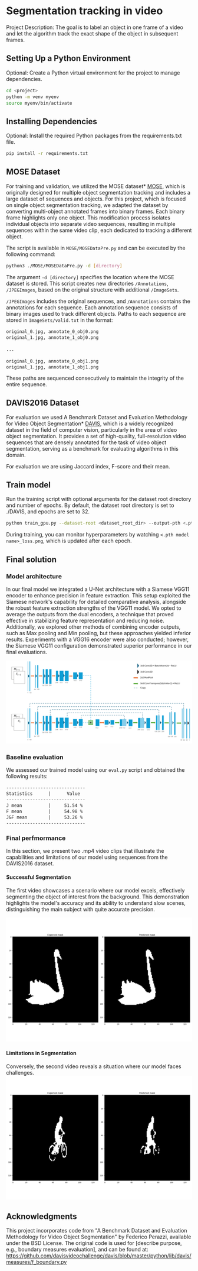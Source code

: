 # Segmentation tracking in video

Project Description: The goal is to label an object in one frame of a video and let the algorithm track the exact shape of the object in subsequent frames.

## Setting Up a Python Environment

Optional: Create a Python virtual environment for the project to manage dependencies.

```bash
cd <project>
python -m venv myenv
source myenv/bin/activate
```

## Installing Dependencies

Optional: Install the required Python packages from the requirements.txt file.

```bash
pip install -r requirements.txt
```

## MOSE Dataset
For training and validation, we utilized the MOSE dataset\* [MOSE](https://github.com/henghuiding/MOSE-api), which is originally designed for multiple object segmentation tracking and includes a large dataset of sequences and objects. For this project, which is focused on single object segmentation tracking, we adapted the dataset by converting multi-object annotated frames into binary frames. Each binary frame highlights only one object. This modification process isolates individual objects into separate video sequences, resulting in multiple sequences within the same video clip, each dedicated to tracking a different object.

The script is available in `MOSE/MOSEDataPre.py` and can be executed by the following command:

```bash
python3 ./MOSE/MOSEDataPre.py -d [directory]
```

The argument `-d [directory]` specifies the location where the MOSE dataset is stored. This script creates new directories `/Annotations`, `/JPEGImages`, based on the original structure with additional `/ImageSets`.

`/JPEGImages` includes the original sequences, and `/Annotations` contains the annotations for each sequence. Each annotation sequence consists of binary images used to track different objects. Paths to each sequence are stored in `ImageSets/valid.txt` in the format:
```
original_0.jpg, annotate_0_obj0.png
original_1.jpg, annotate_1_obj0.png

... 

original_0.jpg, annotate_0_obj1.png
original_1.jpg, annotate_1_obj1.png
```

These paths are sequenced consecutively to maintain the integrity of the entire sequence.


## DAVIS2016 Dataset

For evaluation we used A Benchmark Dataset and Evaluation Methodology for Video Object Segmentation\* [DAVIS](https://davischallenge.org/index.html), which is a widely recognized dataset in the field of computer vision, particularly in the area of video object segmentation. It provides a set of high-quality, full-resolution video sequences that are densely annotated for the task of video object segmentation, serving as a benchmark for evaluating algorithms in this domain.

For evaluation we are using Jaccard index, F-score and their mean.

## Train model

Run the training script with optional arguments for the dataset root directory and number of epochs. By default, the dataset root directory is set to ./DAVIS, and epochs are set to 32.

```bash
python train_gpu.py --dataset-root <dataset_root_dir> --output-pth <.pth model name> --epochs <epochs> [--resume <.pth model file>] --lr <lr> --w_decay <weight_decay>
```

During training, you can monitor hyperparameters by watching `<.pth model name>_loss.png`, which is updated after each epoch.

## Final solution

### Model architecture

In our final model we integrated a U-Net architecture with a Siamese VGG11 encoder to enhance precision in feature extraction. This setup exploited the Siamese network's capability for detailed comparative analysis, alongside the robust feature extraction strengths of the VGG11 model. We opted to average the outputs from the dual encoders, a technique that proved effective in stabilizing feature representation and reducing noise. Additionally, we explored other methods of combining encoder outputs, such as Max pooling and Min pooling, but these approaches yielded inferior results. Experiments with a VGG16 encoder were also conducted; however, the Siamese VGG11 configuration demonstrated superior performance in our final evaluations.

![Custom Unet](media/final-model.png "Our final model architecture")

### Baseline evaluation

We assessed our trained model using our `eval.py` script and obtained the following results:

```
------------------------------
Statistics      |      Value
------------------------------
J mean          |     51.54 %
F mean          |     54.98 %
J&F mean        |     53.26 %
------------------------------
```

### Final perfmormance

In this section, we present two .mp4 video clips that illustrate the capabilities and limitations of our model using sequences from the DAVIS2016 dataset.

#### Successful Segmentation

The first video showcases a scenario where our model excels, effectively segmenting the object of interest from the background. This demonstration highlights the model's accuracy and its ability to understand slow scenes, distinguishing the main subject with quite accurate precision.

![Sequence GIF](media/blackswan.gif)

#### Limitations in Segmentation

Conversely, the second video reveals a situation where our model faces challenges.
![Sequence GIF](media/bmx-trees.gif)

## Acknowledgments

This project incorporates code from "A Benchmark Dataset and Evaluation Methodology for Video Object Segmentation" by Federico Perazzi, available under the BSD License. The original code is used for [describe purpose, e.g., boundary measures evaluation], and can be found at: https://github.com/davisvideochallenge/davis/blob/master/python/lib/davis/measures/f_boundary.py

